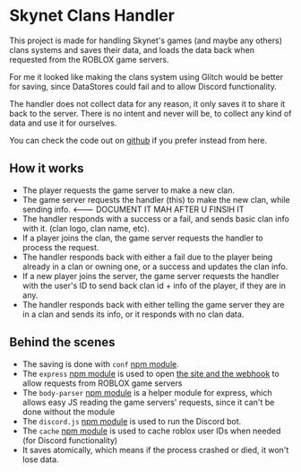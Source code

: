 Skynet Clans Handler
=================

This project is made for handling Skynet's games (and maybe any others) clans systems and saves their data,
and loads the data back when requested from the ROBLOX game servers.

For me it looked like making the clans system using Glitch would be better for saving, since DataStores could fail
and to allow Discord functionality.

The handler does not collect data for any reason, it only saves it to share it back to the server.
There is no intent and never will be, to collect any kind of data and use it for ourselves.

You can check the code out on [github](https://github.com/mahmoud34abc/skynet-clans) if you prefer instead from here.

How it works
----

- The player requests the game server to make a new clan.
- The game server requests the handler (this) to make the new clan, while sending info. <--- DOCUMENT IT MAH AFTER U FINSIH IT
- The handler responds with a success or a fail, and sends basic clan info with it. (clan logo, clan name, etc).
- If a player joins the clan, the game server requests the handler to process the request.
- The handler responds back with either a fail due to the player being already in a clan or owning one, or a success and updates the clan info.
- If a new player joins the server, the game server requests the handler with the user's ID to send back clan id + info of the player, if they are in any.
- The handler responds back with either telling the game server they are in a clan and sends its info, or it responds with no clan data.

Behind the scenes
----
- The saving is done with `conf` [npm module](https://www.npmjs.com/package/conf).
- The `express` [npm module](https://www.npmjs.com/package/express) is used to open [the site and the webhook](https:///skynet-clans.glitch.me) to allow requests from ROBLOX game servers
- The `body-parser` [npm module](https://www.npmjs.com/package/body-parser) is a helper module for express, which allows easy JS reading the game servers' requests, since it can't be done without the module
- The `discord.js` [npm module](https://www.npmjs.com/package/discord.js) is used to run the Discord bot.
- The `cache` [npm module](https://www.npmjs.com/package/cache) is used to cache roblox user IDs when needed (for Discord functionality)
- It saves atomically, which means if the process crashed or died, it won't lose data.
